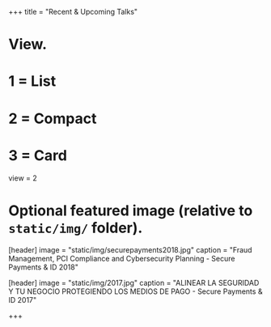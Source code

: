 +++
title = "Recent & Upcoming Talks"

# View.
#   1 = List
#   2 = Compact
#   3 = Card
view = 2

# Optional featured image (relative to `static/img/` folder).
[header]
image = "static/img/securepayments2018.jpg"
caption = "Fraud Management, PCI Compliance and Cybersecurity Planning - Secure Payments & ID 2018"

[header]
image = "static/img/2017.jpg"
caption = "ALINEAR LA SEGURIDAD Y TU NEGOCIO PROTEGIENDO LOS MEDIOS DE PAGO - Secure Payments & ID 2017"

+++
